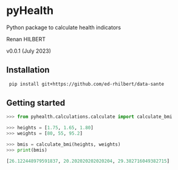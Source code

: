 # pyHealth

Python package to calculate health indicators

Renan HILBERT

v0.0.1 (July 2023)

## Installation

```bash
 pip install git+https://github.com/ed-rhilbert/data-sante
```

## Getting started

```python
>>> from pyhealth.calculations.calculate import calculate_bmi

>>> heights = [1.75, 1.65, 1.80]
>>> weights = [80, 55, 95.2]

>>> bmis = calculate_bmi(heights, weights)
>>> print(bmis)

[26.122448979591837, 20.202020202020204, 29.382716049382715]
```
